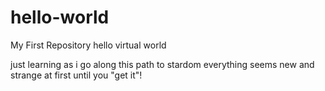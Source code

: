 # hello-world
My First Repository
hello virtual world

just learning as i go along this path to stardom
everything seems new and strange at first until you "get it"!
